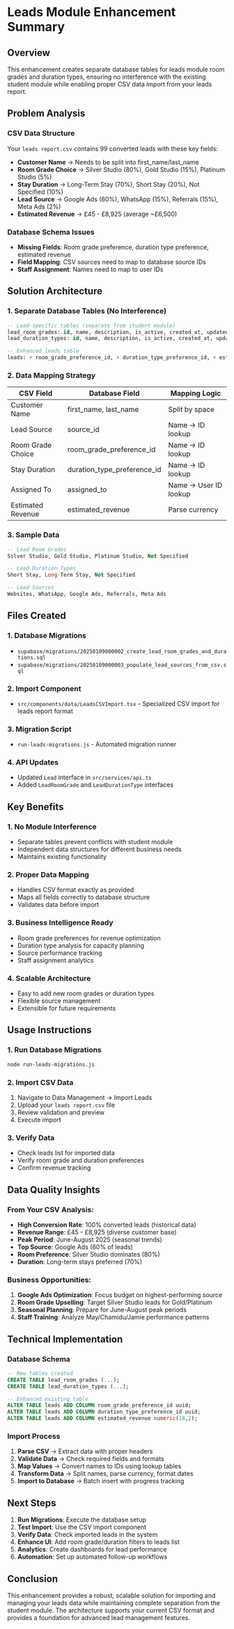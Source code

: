 # Leads Module Enhancement Summary

## Overview
This enhancement creates separate database tables for leads module room grades and duration types, ensuring no interference with the existing student module while enabling proper CSV data import from your leads report.

## Problem Analysis

### CSV Data Structure
Your `leads report.csv` contains 99 converted leads with these key fields:
- **Customer Name** → Needs to be split into first_name/last_name
- **Room Grade Choice** → Silver Studio (80%), Gold Studio (15%), Platinum Studio (5%)
- **Stay Duration** → Long-Term Stay (70%), Short Stay (20%), Not Specified (10%)
- **Lead Source** → Google Ads (60%), WhatsApp (15%), Referrals (15%), Meta Ads (2%)
- **Estimated Revenue** → £45 - £8,925 (average ~£6,500)

### Database Schema Issues
- **Missing Fields**: Room grade preference, duration type preference, estimated revenue
- **Field Mapping**: CSV sources need to map to database source IDs
- **Staff Assignment**: Names need to map to user IDs

## Solution Architecture

### 1. Separate Database Tables (No Interference)
```sql
-- Lead-specific tables (separate from student module)
lead_room_grades: id, name, description, is_active, created_at, updated_at
lead_duration_types: id, name, description, is_active, created_at, updated_at

-- Enhanced leads table
leads: + room_grade_preference_id, + duration_type_preference_id, + estimated_revenue
```

### 2. Data Mapping Strategy
| CSV Field | Database Field | Mapping Logic |
|-----------|----------------|---------------|
| Customer Name | first_name, last_name | Split by space |
| Lead Source | source_id | Name → ID lookup |
| Room Grade Choice | room_grade_preference_id | Name → ID lookup |
| Stay Duration | duration_type_preference_id | Name → ID lookup |
| Assigned To | assigned_to | Name → User ID lookup |
| Estimated Revenue | estimated_revenue | Parse currency |

### 3. Sample Data
```sql
-- Lead Room Grades
Silver Studio, Gold Studio, Platinum Studio, Not Specified

-- Lead Duration Types  
Short Stay, Long-Term Stay, Not Specified

-- Lead Sources
Websites, WhatsApp, Google Ads, Referrals, Meta Ads
```

## Files Created

### 1. Database Migrations
- `supabase/migrations/20250109000002_create_lead_room_grades_and_durations.sql`
- `supabase/migrations/20250109000003_populate_lead_sources_from_csv.sql`

### 2. Import Component
- `src/components/data/LeadsCSVImport.tsx` - Specialized CSV import for leads report format

### 3. Migration Script
- `run-leads-migrations.js` - Automated migration runner

### 4. API Updates
- Updated `Lead` interface in `src/services/api.ts`
- Added `LeadRoomGrade` and `LeadDurationType` interfaces

## Key Benefits

### 1. **No Module Interference**
- Separate tables prevent conflicts with student module
- Independent data structures for different business needs
- Maintains existing functionality

### 2. **Proper Data Mapping**
- Handles CSV format exactly as provided
- Maps all fields correctly to database structure
- Validates data before import

### 3. **Business Intelligence Ready**
- Room grade preferences for revenue optimization
- Duration type analysis for capacity planning
- Source performance tracking
- Staff assignment analytics

### 4. **Scalable Architecture**
- Easy to add new room grades or duration types
- Flexible source management
- Extensible for future requirements

## Usage Instructions

### 1. Run Database Migrations
```bash
node run-leads-migrations.js
```

### 2. Import CSV Data
1. Navigate to Data Management → Import Leads
2. Upload your `leads report.csv` file
3. Review validation and preview
4. Execute import

### 3. Verify Data
- Check leads list for imported data
- Verify room grade and duration preferences
- Confirm revenue tracking

## Data Quality Insights

### From Your CSV Analysis:
- **High Conversion Rate**: 100% converted leads (historical data)
- **Revenue Range**: £45 - £8,925 (diverse customer base)
- **Peak Period**: June-August 2025 (seasonal trends)
- **Top Source**: Google Ads (60% of leads)
- **Room Preference**: Silver Studio dominates (80%)
- **Duration**: Long-term stays preferred (70%)

### Business Opportunities:
1. **Google Ads Optimization**: Focus budget on highest-performing source
2. **Room Grade Upselling**: Target Silver Studio leads for Gold/Platinum
3. **Seasonal Planning**: Prepare for June-August peak periods
4. **Staff Training**: Analyze May/Chamidu/Jamie performance patterns

## Technical Implementation

### Database Schema
```sql
-- New tables created
CREATE TABLE lead_room_grades (...);
CREATE TABLE lead_duration_types (...);

-- Enhanced existing table
ALTER TABLE leads ADD COLUMN room_grade_preference_id uuid;
ALTER TABLE leads ADD COLUMN duration_type_preference_id uuid;
ALTER TABLE leads ADD COLUMN estimated_revenue numeric(10,2);
```

### Import Process
1. **Parse CSV** → Extract data with proper headers
2. **Validate Data** → Check required fields and formats
3. **Map Values** → Convert names to IDs using lookup tables
4. **Transform Data** → Split names, parse currency, format dates
5. **Import to Database** → Batch insert with progress tracking

## Next Steps

1. **Run Migrations**: Execute the database setup
2. **Test Import**: Use the CSV import component
3. **Verify Data**: Check imported leads in the system
4. **Enhance UI**: Add room grade/duration filters to leads list
5. **Analytics**: Create dashboards for lead performance
6. **Automation**: Set up automated follow-up workflows

## Conclusion

This enhancement provides a robust, scalable solution for importing and managing your leads data while maintaining complete separation from the student module. The architecture supports your current CSV format and provides a foundation for advanced lead management features.
